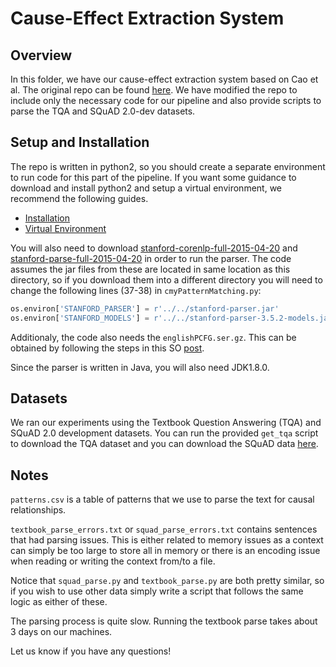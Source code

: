 # Cause-Effect Extraction System

## Overview

In this folder, we have our cause-effect extraction system based on Cao et al. The original repo can be found [here](https://github.com/Angela7126/CE_extractor--Patterns_Based). We have modified the repo to include only the necessary code for our pipeline and also provide scripts to parse the TQA and SQuAD 2.0-dev datasets.

## Setup and Installation

The repo is written in python2, so you should create a separate environment to run code for this part of the pipeline. If you want some guidance to download and install python2 and setup a virtual environment, we recommend the following guides.

- [Installation](https://help.dreamhost.com/hc/en-us/articles/115000218612-Installing-a-custom-version-of-Python-2)
- [Virtual Environment](https://help.dreamhost.com/hc/en-us/articles/215489338-Installing-and-using-virtualenv-with-Python-2)

You will also need to download [stanford-corenlp-full-2015-04-20](http://nlp.stanford.edu/software/stanford-corenlp-full-2015-04-20.zip) and [stanford-parse-full-2015-04-20](https://nlp.stanford.edu/software/stanford-parser-full-2015-04-20.zip) in order to run the parser. The code assumes the jar files from these are located in same location as this directory, so if you download them into a different directory you will need to change the following lines (37-38) in `cmyPatternMatching.py`:

```python
os.environ['STANFORD_PARSER'] = r'../../stanford-parser.jar'
os.environ['STANFORD_MODELS'] = r'../../stanford-parser-3.5.2-models.jar'
```

Additionaly, the code also needs the `englishPCFG.ser.gz`. This can be obtained by following the steps in this SO [post](https://stackoverflow.com/questions/40820140/how-to-get-englishpcfg-ser-gz-as-a-single-file).

Since the parser is written in Java, you will also need JDK1.8.0.

## Datasets

We ran our experiments using the Textbook Question Answering (TQA) and SQuAD 2.0 development datasets. You can run the provided `get_tqa` script to download the TQA dataset and you can download the SQuAD data [here](https://rajpurkar.github.io/SQuAD-explorer/dataset/dev-v2.0.json).

## Notes

`patterns.csv` is a table of patterns that we use to parse the text for causal relationships.

`textbook_parse_errors.txt` or `squad_parse_errors.txt` contains sentences that had parsing issues. This is either related to memory issues as a context can simply be too large to store all in memory or there is an encoding issue when reading or writing the context from/to a file.

Notice that `squad_parse.py` and `textbook_parse.py` are both pretty similar, so if you wish to use other data simply write a script that follows the same logic as either of these.

The parsing process is quite slow. Running the textbook parse takes about 3 days on our machines.

Let us know if you have any questions!
